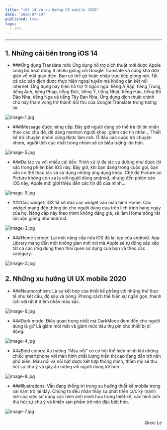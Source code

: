 ```yaml
---
title: "iOS 14 và xu hướng UI mobile 2020"
date: "2020-07-19"
published: true
tags:
  - ios
---
```

---

## 1. Những cải tiến trong iOS 14
* ###Ứng dụng Translate mới:
Ứng dụng hỗ trợ dịch thuật mới được Apple công bố hoạt động ít nhiều giống với Google Translate và cũng khá đơn giản về mặt giao diện. Bạn có thể gõ hoặc nhập trực tiếp giọng nói. Tất cả các bản dịch được thực hiện ngoại tuyến mà không cần kết nối internet. Ứng dụng này hiện hỗ trợ 11 ngôn ngữ: tiếng Ả Rập, tiếng Trung, tiếng Anh, tiếng Pháp, tiếng Đức, tiếng Ý, tiếng Nhật, tiếng Hàn, tiếng Bồ Đào Nha, tiếng Nga và tiếng Tây Ban Nha. Ứng dụng dịch thuật chính chủ này tham vọng trở thành đối thủ của Google Translate trong tương lai.

![image-1.jpg](/image-1.jpg)

* ###iMessage được nâng cấp:
Bây giờ người dùng có thể trả lời tin nhắn theo các chủ đề, dễ dàng mention người khác, ghim các tin nhắn... Thiết kế trò chuyện nhóm cũng được làm mới. Ở đầu các cuộc trò chuyện nhóm, người tích cực nhất trong nhóm sẽ có biểu tượng lớn hơn.

![image-5.jpg](/image-5.jpg)

* ###Đa tác vụ với nhiều cải tiến:
Trình xử lý đa tác vụ dường như được lột xác trong phiên bản iOS này. Bây giờ, khi bạn đang trong cuộc gọi, bạn vẫn có thể thao tác và sử dụng những ứng dụng khác. Chế độ Picture on Picture không còn xa lạ với người dùng android, nhưng đến phiên bản iOS này, Apple mới giới thiệu đến các tín đồ của mình....

![image-9.jpg](/image-9.jpg)

* ###Các widget:
iOS 14 sẽ đưa các widget vào màn hình Home. Các widget mang đến thông tin cho người dùng dựa trên lịch trình hàng ngày của họ. Nâng cấp này theo mình không đáng giá, sẽ làm Home trông rất lộn xộn giống như android.

![image-3.jpg](/image-3.jpg)

* ###Home screen:
Lại một nâng cấp nữa iOS đã lai tạp của android. App Library mang đến một không gian mới nơi mà Apple sẽ tự động sắp xếp tất cả các ứng dụng theo thói quen sử dụng của bạn và theo các category.

![image-2.jpg](/image-2.jpg)

## 2. Những xu hướng UI UX mobile 2020
* ###Neumorphism:
Là sự kết hợp của thiết kế phẳng với những thứ thực tế như kết cấu, độ sâu và bóng. Phong cách thể hiện sự ngắn gọn, thanh lịch với rất ít điểm nhấn màu sắc.

![image-6.jpg](/image-6.jpg)

* ###Dark mode:
Điều quan trọng nhất mà DarkMode đem đến cho người dùng là gì? Là giảm mỏi mắt và giảm mức tiêu thụ pin cho thiết bị di động.

![image-4.jpg](/image-4.jpg)

* ###Bold colors:
Xu hướng “Màu nổi” có cơ hội thể hiện mình khi những chiếc smartphone với màn hình chất lượng hiển thị cao đang dần trở nên phổ biến. Màu nổi và nổi bật được kết hợp thông minh, thẩm mỹ sẽ thu hút sự chú ý và gây ấn tượng với người dùng tốt hơn.

![image-8.jpg](/image-8.jpg)

* ###Illustrations:
Vẫn đang thống trị trong xu hướng thiết kế mobile trong vài năm trở lại đây. Chúng ta đều nhận thấy sự phát triển cực kỳ mạnh mẽ của việc sử dụng các hình ảnh minh họa trong thiết kế, các hình ảnh thu hút sự chú ý và khiến sản phẩm trở nên đặc biệt hơn.

![image-7.jpg](/image-7.jpg)

######                    *<div style="text-align: right"> Quoc Le </div>*
